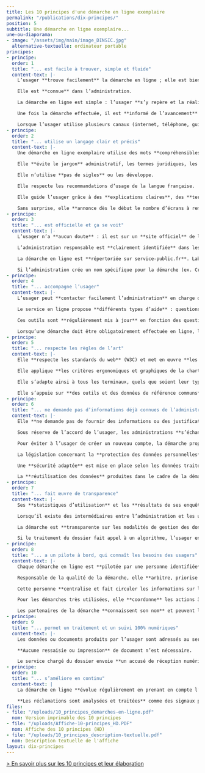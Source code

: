 ```yaml
---
title: Les 10 principes d'une démarche en ligne exemplaire
permalink: "/publications/dix-principes/"
position: 5
subtitle: Une démarche en ligne exemplaire...
une-ou-diaporama:
- image: "/assets/img/main/image_DINSIC.jpg"
  alternative-textuelle: ordinateur portable
principes:
- principe: 
  order: 1
  title: "... est facile à trouver, simple et fluide"
  content-text: |-
    L’usager **trouve facilement** la démarche en ligne ; elle est bien **référencée** sur les moteurs de recherche.

    Elle est **connue** dans l’administration.

    La démarche en ligne est simple : l’usager **s’y repère et la réalise facilement**. Il est **guidé** à chaque étape.

    Une fois la démarche effectuée, il est **informé de l’avancement** de son dossier, des délais de traitement, etc.

    Lorsque l’usager utilise plusieurs canaux (internet, téléphone, guichet, application mobile…) pour réaliser une démarche, son parcours est **fluide et sans obstacle**.
- principe: 
  order: 2
  title: "... utilise un langage clair et précis"
  content-text: |-
    Une démarche en ligne exemplaire utilise des mots **compréhensibles par tous**.

    Elle **évite le jargon** administratif, les termes juridiques, les anglicismes.

    Elle n’utilise **pas de sigles** ou les développe.

    Elle respecte les recommandations d’usage de la langue française.

    Elle guide l’usager grâce à des **explications claires**, des **termes précis** et sans ambiguïtés.

    Sans surprise, elle **annonce dès le début le nombre d’écrans à remplir, le temps estimé, les documents** ou données nécessaires et les délais d’instruction.
- principe: 
  order: 3
  title: "... est officielle et ça se voit"
  content-text: |-
    L’usager n’a **aucun doute** : il est sur un **site officiel** de l’administration et peut réaliser sa démarche en **toute confiance**.

    L’administration responsable est **clairement identifiée** dans les mentions légales. Les textes de référence de la démarche sont indiqués.

    La démarche en ligne est **répertoriée sur service-public.fr**. Labellisée **Cerfa**, elle en **affiche le logo** et donne accès à la fiche d’évaluation de la démarche en ligne.

    Si l’administration crée un nom spécifique pour la démarche (ex. Critair), elle le **protège en tant que marque** pour éviter les contrefaçons.
- principe: 
  order: 4
  title: "... accompagne l’usager"
  content-text: |-
    L’usager peut **contacter facilement l’administration** en charge de la démarche **d’au moins deux façons différentes** (courriel, téléphone, guichet, formulaire de contact, sms…).

    Le service en ligne propose **différents types d’aide** : questions fréquentes, tutoriel, notice, aide contextuelle…

    Ces outils sont **régulièrement mis à jour** en fonction des questions posées par les usagers.

    Lorsqu’une démarche doit être obligatoirement effectuée en ligne, l’administration propose aux usagers **une aide personnalisée** (par téléphone, dialogue en ligne, accueil physique…).
- principe: 
  order: 5
  title: "... respecte les règles de l’art"
  content-text: |-
    Elle **respecte les standards du web** (W3C) et met en œuvre **les bonnes pratiques** promues par les professionnels.

    Elle applique **les critères ergonomiques et graphiques de la charte Internet de l’Etat** et les **référentiels généraux** : accessibilité (RGAA), interopérabilité (RGI), sécurité (RGS).

    Elle s’adapte ainsi à tous les terminaux, quels que soient leur type, leur taille, leur navigateur, leur système d’exploitation.

    Elle s’appuie sur **des outils et des données de référence communs** entre toutes les administrations (Base Adresse Nationale, répertoire des entreprises Sirene…).
- principe: 
  order: 6
  title: "... ne demande pas d’informations déjà connues de l’administration"
  content-text: |-
    Elle **ne demande pas de fournir des informations ou des justificatifs** qu’une autre administration possède déjà.

    Sous réserve de l’accord de l’usager, les administrations **s’échangent ces données** entre elles.

    Pour éviter à l’usager de créer un nouveau compte, la démarche propose une **identification par FranceConnect**.

    La législation concernant la **protection des données personnelles** est rigoureusement respectée.

    Une **sécurité adaptée** est mise en place selon les données traitées.

    La **réutilisation des données** produites dans le cadre de la démarche est rendue possible si cela est pertinent.
- principe: 
  order: 7
  title: "... fait œuvre de transparence"
  content-text: |-
    Ses **statistiques d’utilisation** et les **résultats de ses enquêtes** usagers sont rendus publics.

    Lorsqu’il existe des intermédiaires entre l’administration et les usagers, l’administration rend publiques les conditions pour devenir intermédiaire agréé, la liste des intermédiaires, les bonnes pratiques à respecter.

    La démarche est **transparente sur les modalités de gestion des données personnelles** et l’usager peut savoir qui y a eu accès.

    Si le traitement du dossier fait appel à un algorithme, l’usager en est informé et les règles sont rendues publiques.
- principe: 
  order: 8
  title: "... a un pilote à bord, qui connaît les besoins des usagers"
  content-text: |-
    Chaque démarche en ligne est **pilotée par une personne identifiée**, qui fait le lien entre les agents et les organisations concernés.

    Responsable de la qualité de la démarche, elle **arbitre, priorise et propose des améliorations**.

    Cette personne **centralise et fait circuler les informations sur la démarche** : qualité, statistiques d’utilisation, réclamations, questions posées, projets d’évolution...

    Pour les démarches très utilisées, elle **coordonne** les actions à conduire.

    Les partenaires de la démarche **connaissent son nom** et peuvent lui signaler un problème.
- principe: 
  order: 9
  title: "... permet un traitement et un suivi 100% numériques"
  content-text: |-
    Les données ou documents produits par l’usager sont adressés au service en charge du dossier **par voie numérique**, sauf exception.

    **Aucune ressaisie ou impression** de document n’est nécessaire.

    Le service chargé du dossier envoie **un accusé de réception numérique** à l’usager, qui est informé par voie électronique du suivi de sa démarche tout au long du traitement de son dossier.
- principe: 
  order: 10
  title: "... s’améliore en continu"
  content-text: |
    La démarche en ligne **évolue régulièrement en prenant en compte l’avis des usagers** (enquête annuelle, tests utilisateurs, réclamations…), **des agents et des partenaires**, ainsi que les statistiques d’utilisation.

    **Les réclamations sont analysées et traitées** comme des signaux prioritaires.
files:
- file: "/uploads/10_principes_demarches-en-ligne.pdf"
  nom: Version imprimable des 10 principes
- file: "/uploads/Affiche-10-principes_HD.PDF"
  nom: Affiche des 10 principes (HD)
- file: "/uploads/10_principes_description-textuelle.pdf"
  nom: Description textuelle de l'affiche
layout: dix-principes
---
```


[> En savoir plus sur les 10 principes et leur élaboration](https://numerique.gouv.fr/actualites/la-dinsic-publie-les-10-principes-dune-demarche-en-ligne-exemplaire/ "En savoir plus sur les 10 principes et leur élaboration")
